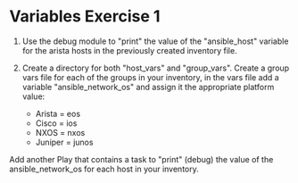 # Variables Exercise 1

1. Use the debug module to "print" the value of the "ansible_host" variable for the arista hosts in the previously created inventory file.

2. Create a directory for both "host_vars" and "group_vars". Create a group vars file for each of the groups in your inventory, in the vars file add a variable "ansible_network_os" and assign it the appropriate platform value:
    - Arista = eos
    - Cisco = ios
    - NXOS = nxos
    - Juniper = junos

Add another Play that contains a task to "print" (debug) the value of the ansible_network_os for each host in your inventory.
